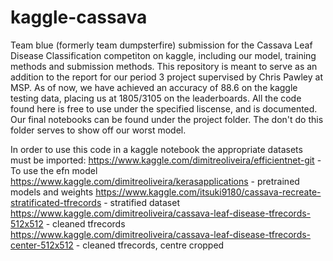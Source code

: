 # kaggle-cassava
Team blue (formerly team dumpsterfire) submission for the Cassava Leaf Disease Classification competiton on kaggle, including our model, training methods and submission methods. 
This repository is meant to serve as an addition to the report for our period 3 project supervised by Chris Pawley at MSP. As of now, we have achieved an accuracy of 88.6 on
the kaggle testing data, placing us at 1805/3105 on the leaderboards. All the code found here is free to use under the specified liscense, and is documented. 
Our final notebooks can be found under the project folder. The don't do this folder serves to show off our worst model.

In order to use this code in a kaggle notebook the appropriate datasets must be imported:
https://www.kaggle.com/dimitreoliveira/efficientnet-git - To use the efn model
https://www.kaggle.com/dimitreoliveira/kerasapplications - pretrained models and weights
https://www.kaggle.com/itsuki9180/cassava-recreate-stratificated-tfrecords - stratified dataset 
https://www.kaggle.com/dimitreoliveira/cassava-leaf-disease-tfrecords-512x512 - cleaned tfrecords
https://www.kaggle.com/dimitreoliveira/cassava-leaf-disease-tfrecords-center-512x512 - cleaned tfrecords, centre cropped
